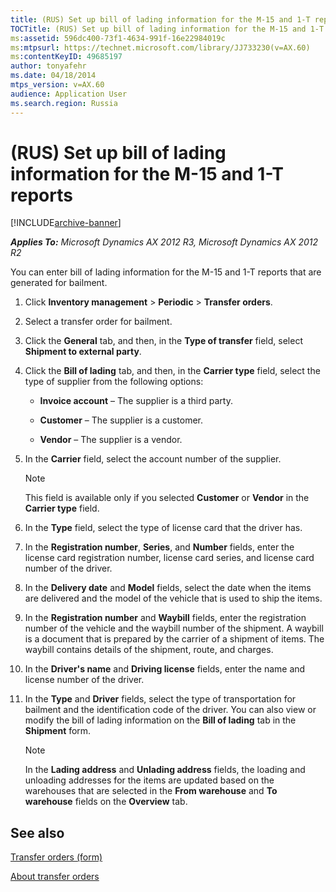 ```yaml
---
title: (RUS) Set up bill of lading information for the M-15 and 1-T reports
TOCTitle: (RUS) Set up bill of lading information for the M-15 and 1-T reports
ms:assetid: 596dc400-73f1-4634-991f-16e22984019c
ms:mtpsurl: https://technet.microsoft.com/library/JJ733230(v=AX.60)
ms:contentKeyID: 49685197
author: tonyafehr
ms.date: 04/18/2014
mtps_version: v=AX.60
audience: Application User
ms.search.region: Russia
---
```


# (RUS) Set up bill of lading information for the M-15 and 1-T reports 


[!INCLUDE[archive-banner](includes/archive-banner.md)]


_**Applies To:** Microsoft Dynamics AX 2012 R3, Microsoft Dynamics AX 2012 R2_

You can enter bill of lading information for the M-15 and 1-T reports that are generated for bailment.

1.  Click **Inventory management** \> **Periodic** \> **Transfer orders**.

2.  Select a transfer order for bailment.

3.  Click the **General** tab, and then, in the **Type of transfer** field, select **Shipment to external party**.

4.  Click the **Bill of lading** tab, and then, in the **Carrier type** field, select the type of supplier from the following options:
    
      - **Invoice account** – The supplier is a third party.
    
      - **Customer** – The supplier is a customer.
    
      - **Vendor** – The supplier is a vendor.

5.  In the **Carrier** field, select the account number of the supplier.
    

    > [!NOTE]
    > <P>This field is available only if you selected <STRONG>Customer</STRONG> or <STRONG>Vendor</STRONG> in the <STRONG>Carrier type</STRONG> field.</P>



6.  In the **Type** field, select the type of license card that the driver has.

7.  In the **Registration number**, **Series**, and **Number** fields, enter the license card registration number, license card series, and license card number of the driver.

8.  In the **Delivery date** and **Model** fields, select the date when the items are delivered and the model of the vehicle that is used to ship the items.

9.  In the **Registration number** and **Waybill** fields, enter the registration number of the vehicle and the waybill number of the shipment. A waybill is a document that is prepared by the carrier of a shipment of items. The waybill contains details of the shipment, route, and charges.

10. In the **Driver's name** and **Driving license** fields, enter the name and license number of the driver.

11. In the **Type** and **Driver** fields, select the type of transportation for bailment and the identification code of the driver. You can also view or modify the bill of lading information on the **Bill of lading** tab in the **Shipment** form.
    

    > [!NOTE]
    > <P>In the <STRONG>Lading address</STRONG> and <STRONG>Unlading address</STRONG> fields, the loading and unloading addresses for the items are updated based on the warehouses that are selected in the <STRONG>From warehouse</STRONG> and <STRONG>To warehouse</STRONG> fields on the <STRONG>Overview</STRONG> tab.</P>



## See also

[Transfer orders (form)](https://technet.microsoft.com/library/aa634530\(v=ax.60\))

[About transfer orders](about-transfer-orders.md)

  


